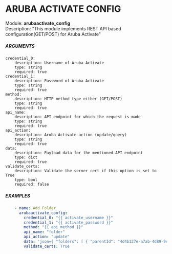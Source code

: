 # ARUBA ACTIVATE CONFIG
Module: ****arubaactivate_config****  
Description: "This module implements REST API based configuration(GET/POST) for Aruba Activate"

##### ARGUMENTS
    credential_0:
        description: Username of Aruba Activate
        type: string
        required: true
    credential_1:
        description: Password of Aruba Activate
        type: string
        required: true
    method:
        description: HTTP method type either (GET/POST) 
        type: string
        required: true
    api_name:
        description: API endpoint for which the request is made
        type: string
        required: true   
    api_action:
        description: Aruba Activate action (update/query)
        type: string
        required: true        
    data:
        description: Payload data for the mentioned API endpoint
        type: dict
        required: true
    validate_certs:
        description: Validate the server cert if this option is set to True
        type: bool
        required: false
        
##### EXAMPLES
```YAML
    - name: Add Folder
      arubaactivate_config:
        credential_0: "{{ activate_username }}"
        credential_1: "{{ activate_password }}"
        method: "{{ api_method }}"
        api_name: "folder"
        api_action: "update"
        data: 'json={ "folders": [ { "parentId": "4d4b127e-a7ab-4d89-9e07-508c3b529975", "folderName": "New_Test_folder"}]}'
        validate_certs: True
```
